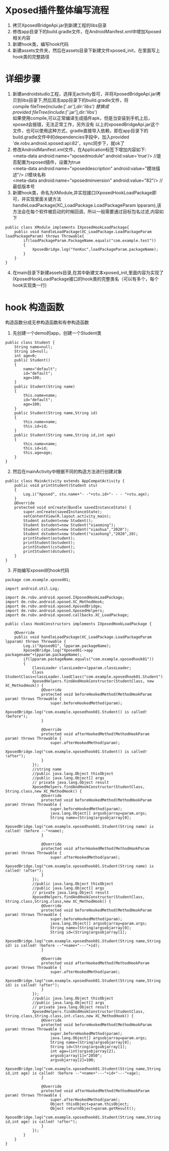 # Xposed插件整体编写流程
1. 拷贝XposedBridgeApi.jar到新建工程的libs目录
2. 修改app目录下的build.gradle文件，在AndroidManifest.xml中增加Xposed相关内容
3. 新建hook类，编写hook代码
4. 新建assets文件夹，然后在assets目录下新建文件xposed_init，在里面写上hook类的完整路径
# 详细步骤
1. 新建androidstudio工程，选择无activity皆可，并将XposedBridgeApi.jar拷贝到libs目录下,然后双击app目录下的build.gradle文件，将  
compile fileTree(include:['*.ar'],dir:'libs')
替换成  
provided fileTree(include:['*.jar'],dir:'libs')  
如果使用compile,可以正常编译生成插件apk，但是当安装到手机上后，xposed会报错，无法正常工作，另外没有
以上的xposedBridgeApi.jar这个文件，也可以使用这种方式，gradle直接导入依赖，即在app目录下的build.gradle文件中的dependencies字段中，加入provided 'de.robv.android.xposed:api:82'，sync同步下，就ok了  
2. 修改AndroidManifest.xml文件，在Application标签下增加内容如下:  
\<meta-data android:name="xposedmodule" android:value='true'/>  //是否配置为xposed插件，设置为true  
\<meta-data android:name="xposeddescription" android:value="模块描述"/> //模块名称  
\<meta-data android:name="xposedminversion" android:value="82"/> //最低版本号
3. 新建hook类，命名为XModule,并实现接口IXposedHookLoadPackage即可，并实现里面关键方法handleLoadPackage(XC_LoadPackage.LoadPackageParam lpparam),该方法会在每个软件被启动的时候回调，所以一般需要通过目标包名过滤,内容如下
```
public class XModule implements IXposedHookLoadPackage{
    public void handleLoadPackage(XC_LoadPackage.LoadPackageParam loadPackageParam) throws Throwable{
        if(loadPackageParam.PackageName.equals("com.example.test"))
        {
            XposedBridge.log("YenKoc",loadPackageParam.packageName);
        }
    }
}
```
4. 在main目录下新建assets目录,在其中新建文本xposed_init,里面内容为实现了IXposedHookLoadPackage接口的hook类的完整类名（可以有多个，每个hook实现类一行)

# hook 构造函数
构造函数分成无参构造函数和有参构造函数  
1. 先创建一个demo的app，创建一个Student类
```
public class Student {
    String name=null;
    String id=null;
    int age=0;
    public Student()
    {
        name="default";
        id="default";
        age=100;
    }
    public Student(String name)
    {
        this.name=name;
        id="default";
        age=100;
    }
    public Student(String name,String id)
    {
        this.name=name;
        this.id=id;
    }
    public Student(String name,String id,int age)
    {
        this.name=name;
        this.id=id;
        this.age=age;
    }
}
```
2. 然后在mainActivity中根据不同的构造方法进行创建对象
```
public class MainActivity extends AppCompatActivity {
    public void printStudent(Student stu)
    {
        Log.i("Xposed", stu.name+"- -"+stu.id+"- - - "+stu.age);
    }
    @Override
    protected void onCreate(Bundle savedInstanceState) {
        super.onCreate(savedInstanceState);
        setContentView(R.layout.activity_main);
        Student astudent=new Student();
        Student bstudent=new Student("xiaoming");
        Student cstudent=new Student("xiaohua","2020");
        Student dstudent=new Student("xiaohong","2020",20);
        printStudent(astudent);
        printStudent(bstudent);
        printStudent(cstudent);
        printStudent(dstudent);
    }
}
```
3. 开始编写xposed的hook代码
```
package com.example.xposed01;

import android.util.Log;

import de.robv.android.xposed.IXposedHookLoadPackage;
import de.robv.android.xposed.XC_MethodHook;
import de.robv.android.xposed.XposedBridge;
import de.robv.android.xposed.XposedHelpers;
import de.robv.android.xposed.callbacks.XC_LoadPackage;

public class HookConstructors implements IXposedHookLoadPackage {

    @Override
    public void handleLoadPackage(XC_LoadPackage.LoadPackageParam lpparam) throws Throwable {
        Log.i("Xposed01", lpparam.packageName);
        XposedBridge.log("Xposed01->app packagename"+lpparam.packageName);
        if(lpparam.packageName.equals("com.example.xposedhook01"))
        {
            ClassLoader classLoader=lpparam.classLoader;
            Class StudentClass=classLoader.loadClass("com.example.xposedhook01.Student");
            XposedHelpers.findAndHookConstructor(StudentClass, new XC_MethodHook() {
                @Override
                protected void beforeHookedMethod(MethodHookParam param) throws Throwable {
                    super.beforeHookedMethod(param);
                    XposedBridge.log("com.example.xposedhook01.Student() is called! !before");
                }

                @Override
                protected void afterHookedMethod(MethodHookParam param) throws Throwable {
                    super.afterHookedMethod(param);
                    XposedBridge.log("com.example.xposedhook01.Student() is called! !after");
                }
            });
            //string name
            //public java.lang.Object thisObject
            //public java.lang.Object[] args
            // private java.lang.Object result
            XposedHelpers.findAndHookConstructor(StudentClass, String.class,new XC_MethodHook() {
                @Override
                protected void beforeHookedMethod(MethodHookParam param) throws Throwable {
                    super.beforeHookedMethod(param);
                    java.lang.Object[] argsobjarray=param.args;
                    String name=(String)argsobjarray[0];
                    XposedBridge.log("com.example.xposedhook01.Student(String name) is called! !before --"+name);
                }

                @Override
                protected void afterHookedMethod(MethodHookParam param) throws Throwable {
                    super.afterHookedMethod(param);
                    XposedBridge.log("com.example.xposedhook01.Student(String name) is called! !after");
                }
            });
            //public java.lang.Object thisObject
            //public java.lang.Object[] args
            // private java.lang.Object result
            XposedHelpers.findAndHookConstructor(StudentClass, String.class,String.class,new XC_MethodHook() {
                @Override
                protected void beforeHookedMethod(MethodHookParam param) throws Throwable {
                    super.beforeHookedMethod(param);
                    java.lang.Object[] argsobjarray=param.args;
                    String name=(String)argsobjarray[0];
                    String id=(String)argsobjarray[1];
                    XposedBridge.log("com.example.xposedhook01.Student(String name,String id) is called! !before --"+name+"---"+id);
                }

                @Override
                protected void afterHookedMethod(MethodHookParam param) throws Throwable {
                    super.afterHookedMethod(param);
                    XposedBridge.log("com.example.xposedhook01.Student(String name,String id) is called! !after");
                }
            });
            //public java.lang.Object thisObject
            //public java.lang.Object[] args
            // private java.lang.Object result
            XposedHelpers.findAndHookConstructor(StudentClass, String.class,String.class,int.class,new XC_MethodHook() {
                @Override
                protected void beforeHookedMethod(MethodHookParam param) throws Throwable {
                    super.beforeHookedMethod(param);
                    java.lang.Object[] argsobjarray=param.args;
                    String name=(String)argsobjarray[0];
                    String id=(String)argsobjarray[1];
                    int age=(int)argsobjarray[2];
                    argsobjarray[1]="2050";
                    argsobjarray[2]=100;
                    XposedBridge.log("com.example.xposedhook01.Student(String name,String id,int age) is called! !before --"+name+"---"+id+"---"+age);
                }

                @Override
                protected void afterHookedMethod(MethodHookParam param) throws Throwable {
                    super.afterHookedMethod(param);
                    Object thisObject=param.thisObject;
                    Object returnObject=param.getResult();
                    XposedBridge.log("com.example.xposedhook01.Student(String name,String id,int age) is called! !after");
                }
            });
        }
    }
}
```
